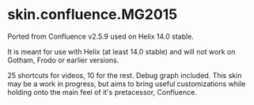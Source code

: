 # skin.confluence.MG2015

Ported from Confluence v2.5.9 used on Helix 14.0 stable.

It is meant for use with Helix (at least 14.0 stable) 
and will not work on Gotham, Frodo or earlier versions.


25 shortcuts for videos, 10 for the rest.  Debug graph 
included.  This skin may be a work in progress, but aims 
to bring useful customizations while holding onto the 
main feel of it's pretacessor, Confluence.

